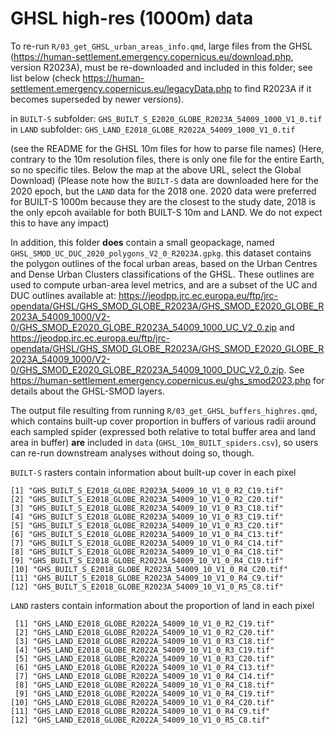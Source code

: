 
# GHSL high-res (1000m) data


 To re-run `R/03_get_GHSL_urban_areas_info.qmd`, large files from the GHSL (<https://human-settlement.emergency.copernicus.eu/download.php>, version R2023A), must be re-downloaded and included in this folder; see list below (check <https://human-settlement.emergency.copernicus.eu/legacyData.php> to find R2023A if it becomes superseded by newer versions).

in `BUILT-S` subfolder: `GHS_BUILT_S_E2020_GLOBE_R2023A_54009_1000_V1_0.tif`
in `LAND` subfolder: `GHS_LAND_E2018_GLOBE_R2022A_54009_1000_V1_0.tif`

(see the README for the GHSL 10m files for how to parse file names)
(Here, contrary to the 10m resolution files, there is only one file for the entire Earth, so no specific tiles. Below the map at the above URL, select the Global Download)
(Please note how the `BUILT-S` data are downloaded here for the 2020 epoch, but the `LAND` data for the 2018 one. 2020 data were preferred for BUILT-S 1000m because they are the closest to the study date, 2018 is the only epcoh available for both BUILT-S 10m and LAND. We do not expect this to have any impact)

 In addition, this folder **does** contain a small geopackage, named  `GHSL_SMOD_UC_DUC_2020_polygons_V2_0_R2023A.gpkg`. this dataset contains the polygon outlines of the focal urban areas, based on the Urban Centres and Dense Urban Clusters classifications of the GHSL. These outlines are used to compute urban-area level metrics, and are a subset of the UC and DUC outlines available at: <https://jeodpp.jrc.ec.europa.eu/ftp/jrc-opendata/GHSL/GHS_SMOD_GLOBE_R2023A/GHS_SMOD_E2020_GLOBE_R2023A_54009_1000/V2-0/GHS_SMOD_E2020_GLOBE_R2023A_54009_1000_UC_V2_0.zip> and <https://jeodpp.jrc.ec.europa.eu/ftp/jrc-opendata/GHSL/GHS_SMOD_GLOBE_R2023A/GHS_SMOD_E2020_GLOBE_R2023A_54009_1000/V2-0/GHS_SMOD_E2020_GLOBE_R2023A_54009_1000_DUC_V2_0.zip>. See <https://human-settlement.emergency.copernicus.eu/ghs_smod2023.php> for details about the GHSL-SMOD layers.

 The output file resulting from running `R/03_get_GHSL_buffers_highres.qmd`, which contains built-up cover proportion in buffers of various radii around each sampled spider (expressed both relative to total buffer area and land area in buffer)  **are** included in `data` (`GHSL_10m_BUILT_spiders.csv`), so users can re-run downstream analyses without doing so, though.

`BUILT-S` rasters contain information about built-up cover in each pixel
 ```
 [1] "GHS_BUILT_S_E2018_GLOBE_R2023A_54009_10_V1_0_R2_C19.tif"
 [2] "GHS_BUILT_S_E2018_GLOBE_R2023A_54009_10_V1_0_R2_C20.tif"
 [3] "GHS_BUILT_S_E2018_GLOBE_R2023A_54009_10_V1_0_R3_C18.tif"
 [4] "GHS_BUILT_S_E2018_GLOBE_R2023A_54009_10_V1_0_R3_C19.tif"
 [5] "GHS_BUILT_S_E2018_GLOBE_R2023A_54009_10_V1_0_R3_C20.tif"
 [6] "GHS_BUILT_S_E2018_GLOBE_R2023A_54009_10_V1_0_R4_C13.tif"
 [7] "GHS_BUILT_S_E2018_GLOBE_R2023A_54009_10_V1_0_R4_C14.tif"
 [8] "GHS_BUILT_S_E2018_GLOBE_R2023A_54009_10_V1_0_R4_C18.tif"
 [9] "GHS_BUILT_S_E2018_GLOBE_R2023A_54009_10_V1_0_R4_C19.tif"
[10] "GHS_BUILT_S_E2018_GLOBE_R2023A_54009_10_V1_0_R4_C20.tif"
[11] "GHS_BUILT_S_E2018_GLOBE_R2023A_54009_10_V1_0_R4_C9.tif" 
[12] "GHS_BUILT_S_E2018_GLOBE_R2023A_54009_10_V1_0_R5_C8.tif" 
```
`LAND` rasters contain information about the proportion of land in each pixel

```
 [1] "GHS_LAND_E2018_GLOBE_R2022A_54009_10_V1_0_R2_C19.tif"
 [2] "GHS_LAND_E2018_GLOBE_R2022A_54009_10_V1_0_R2_C20.tif"
 [3] "GHS_LAND_E2018_GLOBE_R2022A_54009_10_V1_0_R3_C18.tif"
 [4] "GHS_LAND_E2018_GLOBE_R2022A_54009_10_V1_0_R3_C19.tif"
 [5] "GHS_LAND_E2018_GLOBE_R2022A_54009_10_V1_0_R3_C20.tif"
 [6] "GHS_LAND_E2018_GLOBE_R2022A_54009_10_V1_0_R4_C13.tif"
 [7] "GHS_LAND_E2018_GLOBE_R2022A_54009_10_V1_0_R4_C14.tif"
 [8] "GHS_LAND_E2018_GLOBE_R2022A_54009_10_V1_0_R4_C18.tif"
 [9] "GHS_LAND_E2018_GLOBE_R2022A_54009_10_V1_0_R4_C19.tif"
[10] "GHS_LAND_E2018_GLOBE_R2022A_54009_10_V1_0_R4_C20.tif"
[11] "GHS_LAND_E2018_GLOBE_R2022A_54009_10_V1_0_R4_C9.tif" 
[12] "GHS_LAND_E2018_GLOBE_R2022A_54009_10_V1_0_R5_C8.tif" 
```